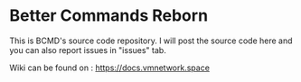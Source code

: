 # Better Commands Reborn
This is BCMD's source code repository.
I will post the source code here and you can also report issues in "issues" tab.

Wiki can be found on : https://docs.vmnetwork.space

